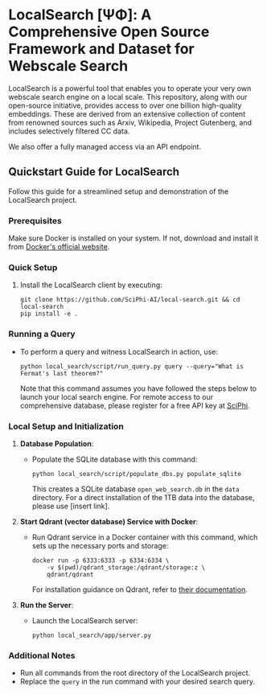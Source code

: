 # LocalSearch [ΨΦ]: A Comprehensive Open Source Framework and Dataset for Webscale Search

LocalSearch is a powerful tool that enables you to operate your very own webscale search engine on a local scale. This repository, along with our open-source initiative, provides access to over one billion high-quality embeddings. These are derived from an extensive collection of content from renowned sources such as Arxiv, Wikipedia, Project Gutenberg, and includes selectively filtered CC data.

We also offer a fully managed access via an API endpoint.

## Quickstart Guide for LocalSearch

Follow this guide for a streamlined setup and demonstration of the LocalSearch project.

### Prerequisites

Make sure Docker is installed on your system. If not, download and install it from [Docker's official website](https://www.docker.com/).

### Quick Setup

1. Install the LocalSearch client by executing:

   ```shell
   git clone https://github.com/SciPhi-AI/local-search.git && cd local-search
   pip install -e .
   ```

### Running a Query

- To perform a query and witness LocalSearch in action, use:

  ```shell
  python local_search/script/run_query.py query --query="What is Fermat's last theorem?"
  ```

  Note that this command assumes you have followed the steps below to launch your local search engine. For remote access to our comprehensive database, please register for a free API key at [SciPhi](https://www.sciphi.ai/).

### Local Setup and Initialization

1. **Database Population**:
   - Populate the SQLite database with this command:

     ```shell
     python local_search/script/populate_dbs.py populate_sqlite
     ```

     This creates a SQLite database `open_web_search.db` in the `data` directory. For a direct installation of the 1TB data into the database, please use [insert link].

2. **Start Qdrant (vector database) Service with Docker**:
   - Run Qdrant service in a Docker container with this command, which sets up the necessary ports and storage:

     ```shell
     docker run -p 6333:6333 -p 6334:6334 \
         -v $(pwd)/qdrant_storage:/qdrant/storage:z \
         qdrant/qdrant
     ```

     For installation guidance on Qdrant, refer to [their documentation](https://qdrant.tech/documentation/quick-start/).

3. **Run the Server**:
   - Launch the LocalSearch server:

     ```shell
     python local_search/app/server.py
     ```

### Additional Notes

- Run all commands from the root directory of the LocalSearch project.
- Replace the `query` in the run command with your desired search query.